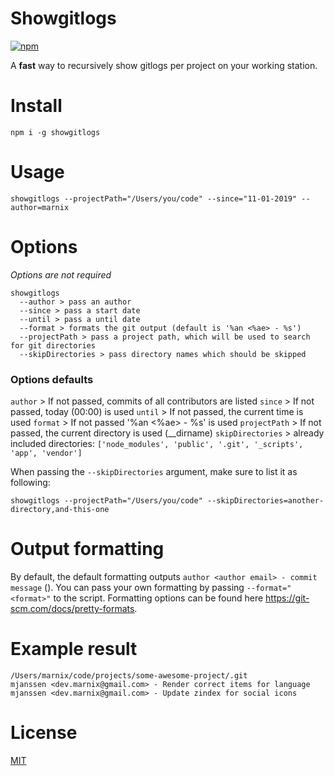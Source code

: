 # Showgitlogs
[![npm](https://img.shields.io/npm/v/showgitlogs.svg)](http://npm.im/showgitlogs)

A __fast__ way to recursively show gitlogs per project on your working station.

# Install

```
npm i -g showgitlogs
```

# Usage

`showgitlogs --projectPath="/Users/you/code" --since="11-01-2019" --author=marnix`

# Options

_Options are not required_

```
showgitlogs
  --author > pass an author
  --since > pass a start date
  --until > pass a until date
  --format > formats the git output (default is '%an <%ae> - %s')
  --projectPath > pass a project path, which will be used to search for git directories
  --skipDirectories > pass directory names which should be skipped
```

### Options defaults

`author` > If not passed, commits of all contributors are listed
`since` > If not passed, today (00:00) is used
`until` > If not passed, the current time is used
`format` > If not passed '%an <%ae> - %s' is used
`projectPath` > If not passed, the current directory is used (__dirname)
`skipDirectories` > already included directories: `['node_modules', 'public', '.git', '_scripts', 'app', 'vendor']`

When passing the `--skipDirectories` argument, make sure to list it as following:

`showgitlogs --projectPath="/Users/you/code" --skipDirectories=another-directory,and-this-one`

# Output formatting
By default, the default formatting outputs `author <author email> - commit message` (). You can pass your own formatting
by passing `--format="<format>"` to the script. Formatting options can be found here https://git-scm.com/docs/pretty-formats.

# Example result

```
/Users/marnix/code/projects/some-awesome-project/.git
mjanssen <dev.marnix@gmail.com> - Render correct items for language
mjanssen <dev.marnix@gmail.com> - Update zindex for social icons
```

# License

[MIT](https://oss.ninja/mit/mjanssen/)
